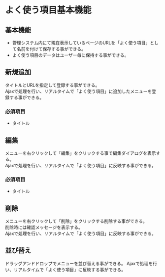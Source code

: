 # よく使う項目基本機能

## 基本機能
* 管理システム内にて現在表示しているページのURLを「よく使う項目」として名前を付けて保存する事ができる。
* よく使う項目のデータはユーザー毎に保持する事ができる。

## 新規追加
タイトルとURLを指定して登録する事ができる。  
Ajaxで処理を行い、リアルタイムで「よく使う項目」に追加したメニューを登録する事ができる。

### 必須項目
* タイトル

## 編集
メニューを右クリックして「編集」をクリックする事で編集ダイアログを表示する。  
Ajaxで処理を行い、リアルタイムで「よく使う項目」に反映する事ができる。

### 必須項目
* タイトル

## 削除
メニューを右クリックして「削除」をクリックする削除する事ができる。  
削除時には確認メッセージを表示する。  
Ajaxで処理を行い、リアルタイムで「よく使う項目」に反映する事ができる。

## 並び替え
ドラッグアンドドロップでメニューを並び替える事ができる。
Ajaxで処理を行い、リアルタイムで「よく使う項目」に反映する事ができる。